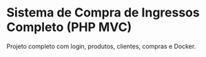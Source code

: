 # Sistema de Compra de Ingressos Completo (PHP MVC)

Projeto completo com login, produtos, clientes, compras e Docker.